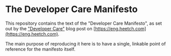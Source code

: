 # The Developer Care Manifesto

This repository contains the text of the "Developer Care Manifesto", as set out by the ["Developer Care"](https://eng.heetch.com/developer-care-3e22a4d7ff54) blog post on [https://eng.heetch.com](https://eng.heetch.com).

The main purpose of reproducing it here is to have a single, linkable point of reference for the manifesto itself.
